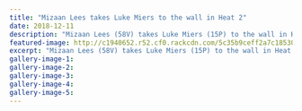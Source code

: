 ```yaml
---
title: "Mizaan Lees takes Luke Miers to the wall in Heat 2"
date: 2018-12-11
description: "Mizaan Lees (58V) takes Luke Miers (15P) to the wall in Heat 2 at Oceanview Speedway..."
featured-image: http://c1940652.r52.cf0.rackcdn.com/5c35b9ceff2a7c1853000425/Mizaan-Lees300-chron-11-dec.jpg
excerpt: "Mizaan Lees (58V) takes Luke Miers (15P) to the wall in Heat 2 at Oceanview Speedway."
gallery-image-1: 
gallery-image-2: 
gallery-image-3: 
gallery-image-4: 
gallery-image-5: 
---
```

